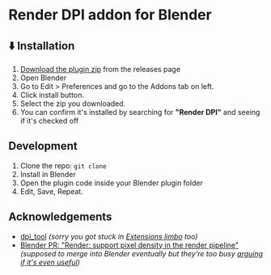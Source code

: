 # Render DPI addon for Blender

## ⬇️ Installation

1. [Download the plugin zip](https://github.com/whoisryosuke/blender-render-dpi/releases/download/v0.0.1/blender-render-dpi-v0.0.1.zip) from the releases page
1. Open Blender
1. Go to Edit > Preferences and go to the Addons tab on left.
1. Click install button.
1. Select the zip you downloaded.
1. You can confirm it's installed by searching for **"Render DPI"** and seeing if it's checked off

## Development

1. Clone the repo: `git clone`
1. Install in Blender
1. Open the plugin code inside your Blender plugin folder
1. Edit, Save, Repeat.

## Acknowledgements

- [dpi_tool](https://github.com/AIGODLIKE/dpi_tool) _(sorry you got stuck in [Extensions limbo](https://extensions.blender.org/approval-queue/dpi-tool/) too)_
- [Blender PR: "Render: support pixel density in the render pipeline"](https://projects.blender.org/blender/blender/pulls/127831) _(supposed to merge into Blender eventually but they're too busy [arguing if it's even useful](https://projects.blender.org/blender/blender/pulls/127831#issuecomment-1309022))_
